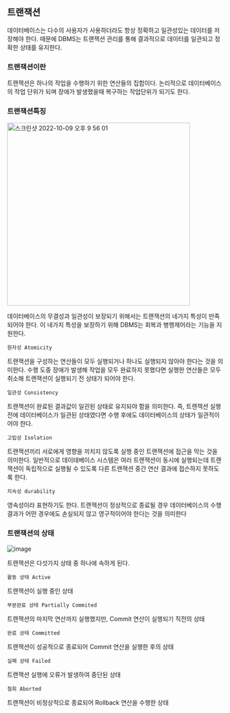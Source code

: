 ## 트랜잭션

데이터베이스는 다수의 사용자가 사용하더라도 항상 정확하고 일관성있는 데이터를 저장해야 한다. 때문에 DBMS는 트랜잭션 관리를 통해 결과적으로 데이터를 일관되고 정확한 상태를 유지한다.

### 트랜잭션이란

트랜잭션은 하나의 작업을 수행하기 위한 연산들의 집합이다. 논리적으로 데이터베이스의 작업 단위가 되며 장애가 발생했을때 복구하는 작업단위가 되기도 한다.

### 트랜잭션특징

<img width="426" alt="스크린샷 2022-10-09 오후 9 56 01" src="https://user-images.githubusercontent.com/51963264/194758104-70b5f081-96fc-45b5-a28e-75c696e40819.png">


데이터베이스의 무결성과 일관성이 보장되기 위해서는 트랜잭션의 네가지 특성이 만족되어야 한다. 이 네가지 특성을 보장하기 위해 DBMS는 회복과 병행제어라는 기능을 지원한다. 

`원자성 Atomicity`

트랜잭션을 구성하는 연산들이 모두 실행되거나 하나도 실행되지 않아야 한다는 것을 의미한다. 수행 도중 장애가 발생해 작업을 모두 완료하지 못했다면 실행한 연산들은 모두 취소해 트랜잭션이 실행되기 전 상태가 되어야 한다.

`일관성 Consistency`

트랜잭션이 완료된 결과값이 일괸된 상태로 유지되야 함을 의미한다. 즉, 트랜잭션 실행 전에 데이터베이스가 일관된 상태였다면 수행 후에도 데이터베이스의 상태가 일관적이어야 한다.

`고립성 Isolation`

트랜잭션끼리 서로에게 영향을 끼치지 않도록 실행 중인 트랜잭션에 접근을 막는 것을 의미한다. 일반적으로 데이테베이스 시스템은 여러 트랜잭션이 동시에 실행되는데 트랜잭션이 독립적으로 실행될 수 있도록 다른 트랜잭션 중간 연산 결과에 접슨하지 못하도록 한다.

`지속성 durability`

영속성이라 표현하기도 한다. 트랜잭션이 정상적으로 종료될 경우 데이터베이스의 수행결과가 어떤 경우에도 손실되지 않고 영구적이어야 한다는 것을 의미한다

### 트랜잭션의 상태

![image](https://user-images.githubusercontent.com/51963264/194762182-e39af9b7-f185-4aad-8521-d5907253b1e2.png)

트랜잭션은 다섯가지 상태 중 하나에 속하게 된다.

`활동 상태 Active`

트랜잭션이 실행 중인 상태

`부분완료 상태 Partially Commited`

트랜잭션의 마지막 연산까지 실행했지만, Commit 연산이 실행되기 직전의 상태


`완료 상태 Committed`

트랜잭션이 성공적으로 종료되어 Commit 연산을 실행한 후의 상태

`실패 상태 Failed`

트랜잭션 실행에 오류가 발생하여 중단된 상태

`철회 Aborted`

트랜잭션이 비정상적으로 종료되어 Rollback 연산을 수행한 상태




